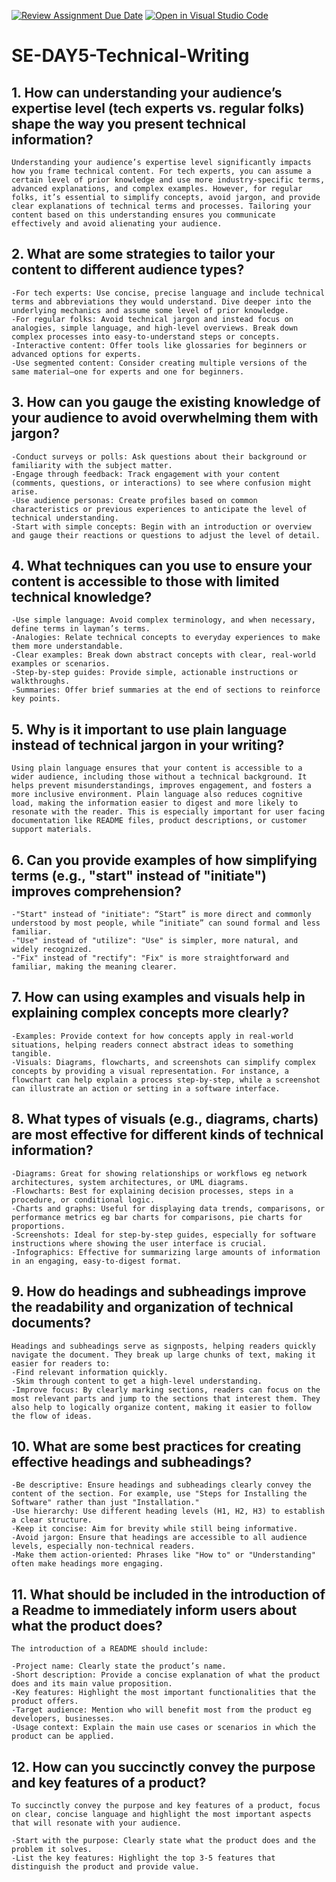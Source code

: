 [![Review Assignment Due Date](https://classroom.github.com/assets/deadline-readme-button-22041afd0340ce965d47ae6ef1cefeee28c7c493a6346c4f15d667ab976d596c.svg)](https://classroom.github.com/a/zsAR-pyY)
[![Open in Visual Studio Code](https://classroom.github.com/assets/open-in-vscode-2e0aaae1b6195c2367325f4f02e2d04e9abb55f0b24a779b69b11b9e10269abc.svg)](https://classroom.github.com/online_ide?assignment_repo_id=18415587&assignment_repo_type=AssignmentRepo)
# SE-DAY5-Technical-Writing
## 1. How can understanding your audience’s expertise level (tech experts vs. regular folks) shape the way you present technical information?
    Understanding your audience’s expertise level significantly impacts how you frame technical content. For tech experts, you can assume a certain level of prior knowledge and use more industry-specific terms, advanced explanations, and complex examples. However, for regular folks, it’s essential to simplify concepts, avoid jargon, and provide clear explanations of technical terms and processes. Tailoring your content based on this understanding ensures you communicate effectively and avoid alienating your audience.
## 2. What are some strategies to tailor your content to different audience types?
    -For tech experts: Use concise, precise language and include technical terms and abbreviations they would understand. Dive deeper into the underlying mechanics and assume some level of prior knowledge.
    -For regular folks: Avoid technical jargon and instead focus on analogies, simple language, and high-level overviews. Break down complex processes into easy-to-understand steps or concepts.
    -Interactive content: Offer tools like glossaries for beginners or advanced options for experts.
    -Use segmented content: Consider creating multiple versions of the same material—one for experts and one for beginners.
## 3. How can you gauge the existing knowledge of your audience to avoid overwhelming them with jargon?
    -Conduct surveys or polls: Ask questions about their background or familiarity with the subject matter.
    -Engage through feedback: Track engagement with your content (comments, questions, or interactions) to see where confusion might arise.
    -Use audience personas: Create profiles based on common characteristics or previous experiences to anticipate the level of technical understanding.
    -Start with simple concepts: Begin with an introduction or overview and gauge their reactions or questions to adjust the level of detail.
## 4. What techniques can you use to ensure your content is accessible to those with limited technical knowledge?
    -Use simple language: Avoid complex terminology, and when necessary, define terms in layman’s terms.
    -Analogies: Relate technical concepts to everyday experiences to make them more understandable.
    -Clear examples: Break down abstract concepts with clear, real-world examples or scenarios.
    -Step-by-step guides: Provide simple, actionable instructions or walkthroughs.
    -Summaries: Offer brief summaries at the end of sections to reinforce key points.
## 5. Why is it important to use plain language instead of technical jargon in your writing?
    Using plain language ensures that your content is accessible to a wider audience, including those without a technical background. It helps prevent misunderstandings, improves engagement, and fosters a more inclusive environment. Plain language also reduces cognitive load, making the information easier to digest and more likely to resonate with the reader. This is especially important for user facing documentation like README files, product descriptions, or customer support materials.
## 6. Can you provide examples of how simplifying terms (e.g., "start" instead of "initiate") improves comprehension?
    -"Start" instead of "initiate": “Start” is more direct and commonly understood by most people, while “initiate” can sound formal and less familiar.
    -"Use" instead of "utilize": "Use" is simpler, more natural, and widely recognized.
    -"Fix" instead of "rectify": "Fix" is more straightforward and familiar, making the meaning clearer.
## 7. How can using examples and visuals help in explaining complex concepts more clearly?
    -Examples: Provide context for how concepts apply in real-world situations, helping readers connect abstract ideas to something tangible.
    -Visuals: Diagrams, flowcharts, and screenshots can simplify complex concepts by providing a visual representation. For instance, a flowchart can help explain a process step-by-step, while a screenshot can illustrate an action or setting in a software interface.
## 8. What types of visuals (e.g., diagrams, charts) are most effective for different kinds of technical information?
    -Diagrams: Great for showing relationships or workflows eg network architectures, system architectures, or UML diagrams.
    -Flowcharts: Best for explaining decision processes, steps in a procedure, or conditional logic.
    -Charts and graphs: Useful for displaying data trends, comparisons, or performance metrics eg bar charts for comparisons, pie charts for proportions.
    -Screenshots: Ideal for step-by-step guides, especially for software instructions where showing the user interface is crucial.
    -Infographics: Effective for summarizing large amounts of information in an engaging, easy-to-digest format.
## 9. How do headings and subheadings improve the readability and organization of technical documents?
    Headings and subheadings serve as signposts, helping readers quickly navigate the document. They break up large chunks of text, making it easier for readers to:
    -Find relevant information quickly.
    -Skim through content to get a high-level understanding.
    -Improve focus: By clearly marking sections, readers can focus on the most relevant parts and jump to the sections that interest them. They also help to logically organize content, making it easier to follow the flow of ideas.
## 10. What are some best practices for creating effective headings and subheadings?
    -Be descriptive: Ensure headings and subheadings clearly convey the content of the section. For example, use "Steps for Installing the Software" rather than just "Installation."
    -Use hierarchy: Use different heading levels (H1, H2, H3) to establish a clear structure.
    -Keep it concise: Aim for brevity while still being informative.
    -Avoid jargon: Ensure that headings are accessible to all audience levels, especially non-technical readers.
    -Make them action-oriented: Phrases like "How to" or "Understanding" often make headings more engaging.
## 11. What should be included in the introduction of a Readme to immediately inform users about what the product does?
    The introduction of a README should include:
    
    -Project name: Clearly state the product’s name.
    -Short description: Provide a concise explanation of what the product does and its main value proposition.
    -Key features: Highlight the most important functionalities that the product offers.
    -Target audience: Mention who will benefit most from the product eg developers, businesses.
    -Usage context: Explain the main use cases or scenarios in which the product can be applied.
## 12. How can you succinctly convey the purpose and key features of a product?

    To succinctly convey the purpose and key features of a product, focus on clear, concise language and highlight the most important aspects that will resonate with your audience.
    
    -Start with the purpose: Clearly state what the product does and the problem it solves.
    -List the key features: Highlight the top 3-5 features that distinguish the product and provide value.
  
